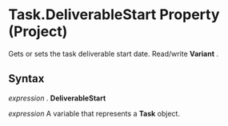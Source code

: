 
# Task.DeliverableStart Property (Project)

Gets or sets the task deliverable start date. Read/write  **Variant** .


## Syntax

 _expression_ . **DeliverableStart**

 _expression_ A variable that represents a **Task** object.

